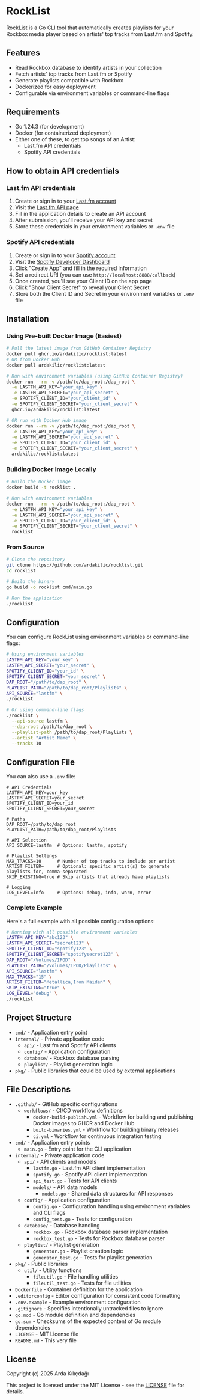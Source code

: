# RockList

RockList is a Go CLI tool that automatically creates playlists for your Rockbox media player based on artists' top tracks from Last.fm and Spotify.

## Features

- Read Rockbox database to identify artists in your collection
- Fetch artists' top tracks from Last.fm or Spotify
- Generate playlists compatible with Rockbox
- Dockerized for easy deployment
- Configurable via environment variables or command-line flags

## Requirements

- Go 1.24.3 (for development)
- Docker (for containerized deployment)
- Either one of these, to get top songs of an Artist:
  - Last.fm API credentials
  - Spotify API credentials

## How to obtain API credentials

### Last.fm API credentials

1. Create or sign in to your [Last.fm account](https://www.last.fm)
2. Visit the [Last.fm API page](https://www.last.fm/api/account/create)
3. Fill in the application details to create an API account
4. After submission, you'll receive your API key and secret
5. Store these credentials in your environment variables or `.env` file

### Spotify API credentials

1. Create or sign in to your [Spotify account](https://www.spotify.com)
2. Visit the [Spotify Developer Dashboard](https://developer.spotify.com/dashboard/)
3. Click "Create App" and fill in the required information
4. Set a redirect URI (you can use `http://localhost:8888/callback`)
5. Once created, you'll see your Client ID on the app page
6. Click "Show Client Secret" to reveal your Client Secret
7. Store both the Client ID and Secret in your environment variables or `.env` file

## Installation

### Using Pre-built Docker Image (Easiest)

```bash
# Pull the latest image from GitHub Container Registry
docker pull ghcr.io/ardakilic/rocklist:latest
# OR from Docker Hub
docker pull ardakilic/rocklist:latest

# Run with environment variables (using GitHub Container Registry)
docker run --rm -v /path/to/dap_root:/dap_root \
  -e LASTFM_API_KEY="your_api_key" \
  -e LASTFM_API_SECRET="your_api_secret" \
  -e SPOTIFY_CLIENT_ID="your_client_id" \
  -e SPOTIFY_CLIENT_SECRET="your_client_secret" \
  ghcr.io/ardakilic/rocklist:latest

# OR run with Docker Hub image
docker run --rm -v /path/to/dap_root:/dap_root \
  -e LASTFM_API_KEY="your_api_key" \
  -e LASTFM_API_SECRET="your_api_secret" \
  -e SPOTIFY_CLIENT_ID="your_client_id" \
  -e SPOTIFY_CLIENT_SECRET="your_client_secret" \
  ardakilic/rocklist:latest
```

### Building Docker Image Locally

```bash
# Build the Docker image
docker build -t rocklist .

# Run with environment variables
docker run --rm -v /path/to/dap_root:/dap_root \
  -e LASTFM_API_KEY="your_api_key" \
  -e LASTFM_API_SECRET="your_api_secret" \
  -e SPOTIFY_CLIENT_ID="your_client_id" \
  -e SPOTIFY_CLIENT_SECRET="your_client_secret" \
  rocklist
```

### From Source

```bash
# Clone the repository
git clone https://github.com/ardakilic/rocklist.git
cd rocklist

# Build the binary
go build -o rocklist cmd/main.go

# Run the application
./rocklist
```

## Configuration

You can configure RockList using environment variables or command-line flags:

```bash
# Using environment variables
LASTFM_API_KEY="your_key" \
LASTFM_API_SECRET="your_secret" \
SPOTIFY_CLIENT_ID="your_id" \
SPOTIFY_CLIENT_SECRET="your_secret" \
DAP_ROOT="/path/to/dap_root" \
PLAYLIST_PATH="/path/to/dap_root/Playlists" \
API_SOURCE="lastfm" \
./rocklist

# Or using command-line flags
./rocklist \
  --api-source lastfm \
  --dap-root /path/to/dap_root \
  --playlist-path /path/to/dap_root/Playlists \
  --artist "Artist Name" \
  --tracks 10
```

## Configuration File

You can also use a `.env` file:

```
# API Credentials
LASTFM_API_KEY=your_key
LASTFM_API_SECRET=your_secret
SPOTIFY_CLIENT_ID=your_id
SPOTIFY_CLIENT_SECRET=your_secret

# Paths
DAP_ROOT=/path/to/dap_root
PLAYLIST_PATH=/path/to/dap_root/Playlists

# API Selection
API_SOURCE=lastfm  # Options: lastfm, spotify

# Playlist Settings
MAX_TRACKS=10      # Number of top tracks to include per artist 
ARTIST_FILTER=     # Optional: specific artist(s) to generate playlists for, comma-separated
SKIP_EXISTING=true # Skip artists that already have playlists

# Logging
LOG_LEVEL=info     # Options: debug, info, warn, error
```

### Complete Example

Here's a full example with all possible configuration options:

```bash
# Running with all possible environment variables
LASTFM_API_KEY="abc123" \
LASTFM_API_SECRET="secret123" \
SPOTIFY_CLIENT_ID="spotify123" \
SPOTIFY_CLIENT_SECRET="spotifysecret123" \
DAP_ROOT="/Volumes/IPOD" \
PLAYLIST_PATH="/Volumes/IPOD/Playlists" \
API_SOURCE="lastfm" \
MAX_TRACKS="15" \
ARTIST_FILTER="Metallica,Iron Maiden" \
SKIP_EXISTING="true" \
LOG_LEVEL="debug" \
./rocklist
```

## Project Structure

- `cmd/` - Application entry point
- `internal/` - Private application code
  - `api/` - Last.fm and Spotify API clients
  - `config/` - Application configuration
  - `database/` - Rockbox database parsing
  - `playlist/` - Playlist generation logic
- `pkg/` - Public libraries that could be used by external applications

## File Descriptions

- `.github/` - GitHub specific configurations
  - `workflows/` - CI/CD workflow definitions
    - `docker-build-publish.yml` - Workflow for building and publishing Docker images to GHCR and Docker Hub
    - `build-binaries.yml` - Workflow for building binary releases
    - `ci.yml` - Workflow for continuous integration testing
- `cmd/` - Application entry points
  - `main.go` - Entry point for the CLI application
- `internal/` - Private application code
  - `api/` - API clients and models
    - `lastfm.go` - Last.fm API client implementation
    - `spotify.go` - Spotify API client implementation
    - `api_test.go` - Tests for API clients
    - `models/` - API data models
      - `models.go` - Shared data structures for API responses
  - `config/` - Application configuration
    - `config.go` - Configuration handling using environment variables and CLI flags
    - `config_test.go` - Tests for configuration
  - `database/` - Database handling
    - `rockbox.go` - Rockbox database parser implementation
    - `rockbox_test.go` - Tests for Rockbox database parser
  - `playlist/` - Playlist generation
    - `generator.go` - Playlist creation logic
    - `generator_test.go` - Tests for playlist generation
- `pkg/` - Public libraries
  - `util/` - Utility functions
    - `fileutil.go` - File handling utilities
    - `fileutil_test.go` - Tests for file utilities
- `Dockerfile` - Container definition for the application
- `.editorconfig` - Editor configuration for consistent code formatting
- `.env.example` - Example environment configuration
- `.gitignore` - Specifies intentionally untracked files to ignore
- `go.mod` - Go module definition and dependencies
- `go.sum` - Checksums of the expected content of Go module dependencies
- `LICENSE` - MIT License file
- `README.md` - This very file

## License

Copyright (c) 2025 Arda Kılıçdağı

This project is licensed under the MIT License - see the [LICENSE](LICENSE) file for details. 
